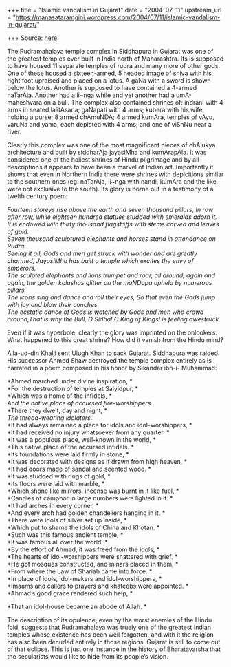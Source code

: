 +++
title = "Islamic vandalism in Gujarat"
date = "2004-07-11"
upstream_url = "https://manasataramgini.wordpress.com/2004/07/11/islamic-vandalism-in-gujarat/"

+++
Source: [here](https://manasataramgini.wordpress.com/2004/07/11/islamic-vandalism-in-gujarat/).

The Rudramahalaya temple complex in Siddhapura in Gujarat was one of the greatest temples ever built in India north of Maharashtra. Its is supposed to have housed 11 separate temples of rudra and many more of other gods. One of these housed a sixteen-armed, 5 headed image of shiva with his right foot upraised and placed on a lotus. A gaNa with a sword is shown below the lotus. Another is supposed to have contained a 4-armed naTarAja. Another had a li\~nga while and yet another had a umA-maheshvara on a bull. The complex also contained shrines of: indranI with 4 arms in seated lalitAsana; gaNapati with 4 arms; kubera with his wife, holding a purse; 8 armed chAmuNDA; 4 armed kumAra, temples of vAyu, varuNa and yama, each depicted with 4 arms; and one of viShNu near a river.

Clearly this complex was one of the most magnificant pieces of chAlukya architecture and built by siddharAja jayasiMha and kumArapAla. It was considered one of the holiest shrines of Hindu pilgrimage and by all descriptions it appears to have been a marvel of Indian art. Importantly it shows that even in Northern India there were shrines with depicitions similar to the southern ones (eg. naTarAja, li\~nga with nandi, kumAra and the like, were not exclusive to the south). Its glory is borne out in a testimony of a twelth century poem:

*Fourteen storeys rise above the earth and seven thousand pillars, In row after row, while eighteen hundred statues studded with emeralds adorn it.*   
*It is endowed with thirty thousand flagstaffs with stems carved and
leaves of gold.*   
*Seven thousand sculptured elephants and horses stand in attendance on
Rudra.*   
*Seeing it all, Gods and men get struck with wonder and are greatly
charmed, JayasiMha has built a temple which excites the envy of emperors.*   
*The sculpted elephants and lions trumpet and roar, all around, again
and again, the golden kalashas glitter on the maNDapa upheld by numerous pillars.*   
*The icons sing and dance and roll their eyes, So that even the Gods
jump with joy and blow their conches.*   
*The ecstatic dance of Gods is watched by Gods and men who crowd
around,That is why the Bull, O Sidha! O King of Kings! is feeling awestruck.*

Even if it was hyperbole, clearly the glory was imprinted on the onlookers.  
What happened to this great shrine? How did it vanish from the Hindu mind?

Alla-ud-din Khalji sent Ulugh Khan to sack Gujarat. Siddhapura was raided. His successor Ahmed Shaw destroyed the temple complex entirely as is narrated in a poem composed in his honor by Sikandar ibn-i- Muhammad:

*Ahmed marched under divine inspiration, *  
*For the destruction of temples at Saiyidpur, *  
*Which was a home of the infidels, *  
*And the native place of accursed fire-worshippers.*  
*There they dwelt, day and night, *  
*The thread-wearing idolaters.*  
*It had always remained a place for idols and idol-worshippers, *  
*It had received no injury whatsoever from any quarter. *  
*It was a populous place, well-known in the world, *  
*This native place of the accursed infidels. *  
*Its foundations were laid firmly in stone, *  
*It was decorated with designs as if drawn from high heaven. *  
*It had doors made of sandal and scented wood. *  
*It was studded with rings of gold, *  
*Its floors were laid with marble, *  
*Which shone like mirrors. incense was burnt in it like fuel, *  
*Candles of camphor in large numbers were lighted in it. *  
*It had arches in every corner, *  
*And every arch had golden chandeliers hanging in it. *  
*There were idols of silver set up inside, *  
*Which put to shame the idols of China and Khotan. *  
*Such was this famous ancient temple, *  
*It was famous all over the world. *  
*By the effort of Ahmad, it was freed from the idols, *  
*The hearts of idol-worshippers were shattered with grief. *  
*He got mosques constructed, and minars placed in them, *  
*From where the Law of Shariah came into force. *  
*In place of idols, idol-makers and idol-worshippers, *  
*Imaams and callers to prayers and khateebs were appointed. *  
*Ahmad’s good grace rendered such help, *

*That an idol-house became an abode of Allah. *

The description of its opulence, even by the worst enemies of the Hindu fold, suggests that Rudramahalaya was truely one of the greatest Indian temples whose existence has been well forgotten, and with it the religion has also been denuded entirely in those regions. Gujarat is still to come out of that eclipse. This is just one instance in the history of Bharatavarsha that the secularists would like to hide from its people’s vision.


